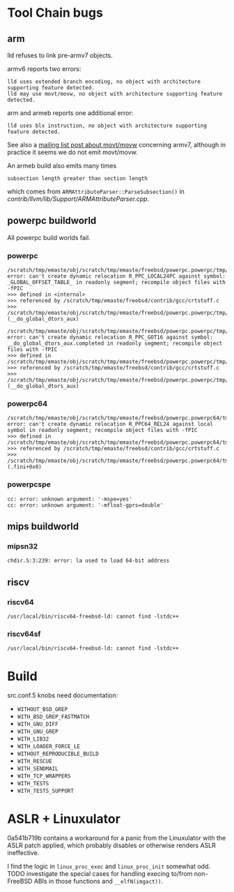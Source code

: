 # Tool Chain bugs
## arm
lld refuses to link pre-armv7 objects.

armv6 reports two errors:
```
lld uses extended branch encoding, no object with architecture supporting feature detected.
lld may use movt/movw, no object with architecture supporting feature detected.
```

arm and armeb reports one additional error:
```
lld uses blx instruction, no object with architecture supporting feature detected.
```

See also a
[mailing list post about movt/movw](https://lists.freebsd.org/pipermail/freebsd-arm/2018-January/017389.html)
concerning armv7, although in practice it seems we do not emit movt/movw.

An armeb build also emits many times
```
subsection length greater than section length
```
which comes from `ARMAttributeParser::ParseSubsection()` in
_contrib/llvm/lib/Support/ARMAttributeParser.cpp_.

## powerpc buildworld
All powerpc build worlds fail.
### powerpc
```
/scratch/tmp/emaste/obj/scratch/tmp/emaste/freebsd/powerpc.powerpc/tmp/usr/bin/ld: error: can't create dynamic relocation R_PPC_LOCAL24PC against symbol: _GLOBAL_OFFSET_TABLE_ in readonly segment; recompile object files with -fPIC
>>> defined in <internal>
>>> referenced by /scratch/tmp/emaste/freebsd/contrib/gcc/crtstuff.c
>>>               /scratch/tmp/emaste/obj/scratch/tmp/emaste/freebsd/powerpc.powerpc/tmp/usr/lib/crtbeginS.o:(__do_global_dtors_aux)

/scratch/tmp/emaste/obj/scratch/tmp/emaste/freebsd/powerpc.powerpc/tmp/usr/bin/ld: error: can't create dynamic relocation R_PPC_GOT16 against symbol: __do_global_dtors_aux.completed in readonly segment; recompile object files with -fPIC
>>> defined in /scratch/tmp/emaste/obj/scratch/tmp/emaste/freebsd/powerpc.powerpc/tmp/usr/lib/crtbeginS.o
>>> referenced by /scratch/tmp/emaste/freebsd/contrib/gcc/crtstuff.c
>>>               /scratch/tmp/emaste/obj/scratch/tmp/emaste/freebsd/powerpc.powerpc/tmp/usr/lib/crtbeginS.o:(__do_global_dtors_aux)
```
### powerpc64
```
/scratch/tmp/emaste/obj/scratch/tmp/emaste/freebsd/powerpc.powerpc64/tmp/usr/bin/ld: error: can't create dynamic relocation R_PPC64_REL24 against local symbol in readonly segment; recompile object files with -fPIC
>>> defined in /scratch/tmp/emaste/obj/scratch/tmp/emaste/freebsd/powerpc.powerpc64/tmp/usr/lib/crtbeginS.o
>>> referenced by /scratch/tmp/emaste/freebsd/contrib/gcc/crtstuff.c
>>>               /scratch/tmp/emaste/obj/scratch/tmp/emaste/freebsd/powerpc.powerpc64/tmp/usr/lib/crtbeginS.o:(.fini+0x0)
```
### powerpcspe
```
cc: error: unknown argument: '-mspe=yes'
cc: error: unknown argument: '-mfloat-gprs=double'
```

## mips buildworld

### mipsn32
```
chdir.S:3:239: error: la used to load 64-bit address
```

## riscv
### riscv64
```
/usr/local/bin/riscv64-freebsd-ld: cannot find -lstdc++
```
### riscv64sf
```
/usr/local/bin/riscv64-freebsd-ld: cannot find -lstdc++
```

# Build
src.conf.5 knobs need documentation:
* `WITHOUT_BSD_GREP`
* `WITH_BSD_GREP_FASTMATCH`
* `WITH_GNU_DIFF`
* `WITH_GNU_GREP`
* `WITH_LIB32`
* `WITH_LOADER_FORCE_LE`
* `WITHOUT_REPRODUCIBLE_BUILD`
* `WITH_RESCUE`
* `WITH_SENDMAIL`
* `WITH_TCP_WRAPPERS`
* `WITH_TESTS`
* `WITH_TESTS_SUPPORT`

# ASLR + Linuxulator
0a541b719b contains a workaround for a panic from the Linuxulator with the
ASLR patch applied, which probably disables or otherwise renders ASLR
ineffective.

I find the logic in `linux_proc_exec` and `linux_proc_init` somewhat odd.
TODO investigate the special cases for handling execing to/from non-FreeBSD
ABIs in those functions and `__elfN(imgact))`.
